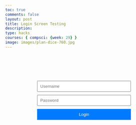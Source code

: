 ```yaml
---
toc: true
comments: false
layout: post
title: Login Screen Testing
description: 
type: hacks
courses: { compsci: {week: 29} }
image: images/plan-dice-760.jpg
---
```


<html lang="en">
<head>
    <meta charset="UTF-8">
    <meta name="viewport" content="width=device-width, initial-scale=1.0">
    <title>Authentication</title>
    <style>
        form {
            width: 300px;
            margin: 100px auto;
        }
        input {
            margin-bottom: 10px;
            width: 100%;
            padding: 8px;
        }
        button {
            width: 100%;
            padding: 10px;
            background-color: #007bff;
            color: white;
            border: none;
            cursor: pointer;
        }
    </style>
</head>
<body>

<form id="loginForm">
    <input type="text" id="uid" placeholder="Username">
    <input type="password" id="password" placeholder="Password">
    <button type="submit">Login</button>
</form>

<script>
    document.getElementById("loginForm").addEventListener("submit", async function(event) {
        event.preventDefault(); // Prevent form submission
        
        const uid = document.getElementById("uid").value;
        const password = document.getElementById("password").value;

        try {
            const response = await fetch('http://127.0.0.1:8086/api/users/authenticate', {
                method: 'POST',
                headers: {
                    'Content-Type': 'application/json'
                },
                body: JSON.stringify({ uid, password })
            });

            if (response.ok) {
                // Redirect after successful authentication
                window.location.href = 'http://127.0.0.1:4100/student2.0//2024/04/02/Testing-for-DB.html';
            } else {
                console.error('Authentication failed');
            }
        } catch (error) {
            console.error('Error:', error);
        }
    });
</script>

</body>
</html>
